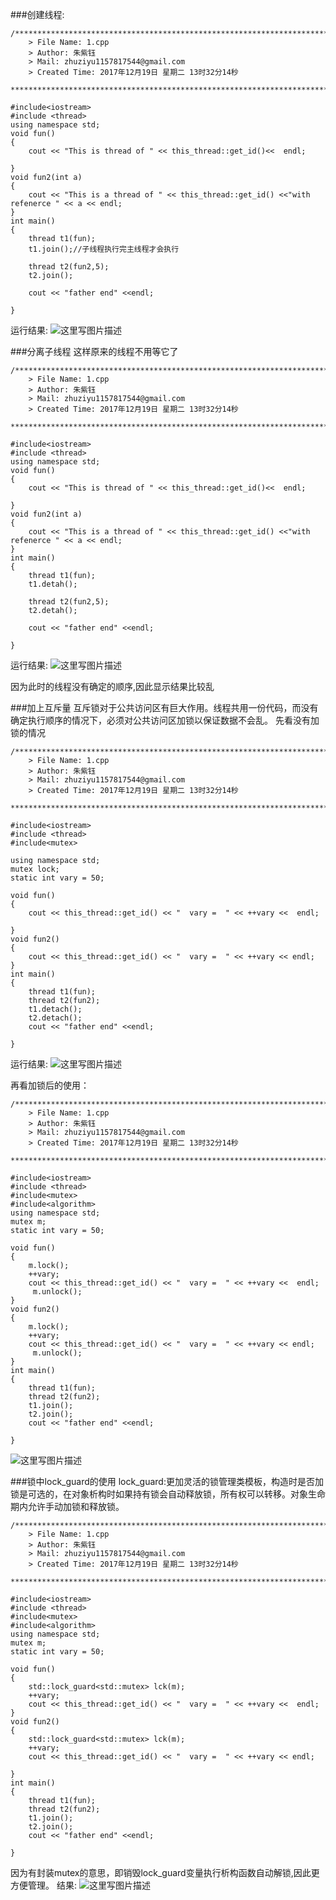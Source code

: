 ###创建线程:

```
/*************************************************************************
	> File Name: 1.cpp
	> Author: 朱紫钰
	> Mail: zhuziyu1157817544@gmail.com
	> Created Time: 2017年12月19日 星期二 13时32分14秒
 ************************************************************************/

#include<iostream>
#include <thread>
using namespace std;
void fun()
{
    cout << "This is thread of " << this_thread::get_id()<<  endl;

}
void fun2(int a)
{
    cout << "This is a thread of " << this_thread::get_id() <<"with refenerce " << a << endl;
}
int main()
{
    thread t1(fun);
    t1.join();//子线程执行完主线程才会执行
    
    thread t2(fun2,5);
    t2.join();

    cout << "father end" <<endl;

}
```
运行结果:
![这里写图片描述](http://img.blog.csdn.net/20171219135243946?watermark/2/text/aHR0cDovL2Jsb2cuY3Nkbi5uZXQvemh1eml5dTExNTc4MTc1NDQ=/font/5a6L5L2T/fontsize/400/fill/I0JBQkFCMA==/dissolve/70/gravity/SouthEast)

###分离子线程
这样原来的线程不用等它了

```
/*************************************************************************
	> File Name: 1.cpp
	> Author: 朱紫钰
	> Mail: zhuziyu1157817544@gmail.com
	> Created Time: 2017年12月19日 星期二 13时32分14秒
 ************************************************************************/

#include<iostream>
#include <thread>
using namespace std;
void fun()
{
    cout << "This is thread of " << this_thread::get_id()<<  endl;

}
void fun2(int a)
{
    cout << "This is a thread of " << this_thread::get_id() <<"with refenerce " << a << endl;
}
int main()
{
    thread t1(fun);
    t1.detah();
    
    thread t2(fun2,5);
    t2.detah();

    cout << "father end" <<endl;

}
```
运行结果:
![这里写图片描述](http://img.blog.csdn.net/20171219135429976?watermark/2/text/aHR0cDovL2Jsb2cuY3Nkbi5uZXQvemh1eml5dTExNTc4MTc1NDQ=/font/5a6L5L2T/fontsize/400/fill/I0JBQkFCMA==/dissolve/70/gravity/SouthEast)

因为此时的线程没有确定的顺序,因此显示结果比较乱

###加上互斥量
互斥锁对于公共访问区有巨大作用。线程共用一份代码，而没有确定执行顺序的情况下，必须对公共访问区加锁以保证数据不会乱。
先看没有加锁的情况

```
/*************************************************************************
	> File Name: 1.cpp
	> Author: 朱紫钰
	> Mail: zhuziyu1157817544@gmail.com
	> Created Time: 2017年12月19日 星期二 13时32分14秒
 ************************************************************************/

#include<iostream>
#include <thread>
#include<mutex>

using namespace std;
mutex lock;
static int vary = 50;

void fun()
{
    cout << this_thread::get_id() << "  vary =  " << ++vary <<  endl;

}
void fun2()
{
    cout << this_thread::get_id() << "  vary =  " << ++vary << endl;
}
int main()
{
    thread t1(fun);
    thread t2(fun2);
    t1.detach();
    t2.detach();
    cout << "father end" <<endl;

}
```
运行结果:
![这里写图片描述](http://img.blog.csdn.net/20171219140249626?watermark/2/text/aHR0cDovL2Jsb2cuY3Nkbi5uZXQvemh1eml5dTExNTc4MTc1NDQ=/font/5a6L5L2T/fontsize/400/fill/I0JBQkFCMA==/dissolve/70/gravity/SouthEast)

再看加锁后的使用：

```
/*************************************************************************
	> File Name: 1.cpp
	> Author: 朱紫钰
	> Mail: zhuziyu1157817544@gmail.com
	> Created Time: 2017年12月19日 星期二 13时32分14秒
 ************************************************************************/

#include<iostream>
#include <thread>
#include<mutex>
#include<algorithm>
using namespace std;
mutex m;
static int vary = 50;

void fun()
{
    m.lock();
    ++vary;
    cout << this_thread::get_id() << "  vary =  " << ++vary <<  endl;
     m.unlock();
}
void fun2()
{
    m.lock();
    ++vary;
    cout << this_thread::get_id() << "  vary =  " << ++vary << endl;
     m.unlock();
}
int main()
{
    thread t1(fun);
    thread t2(fun2);
    t1.join();
    t2.join();
    cout << "father end" <<endl;

}
```
![这里写图片描述](http://img.blog.csdn.net/20171219141328910?watermark/2/text/aHR0cDovL2Jsb2cuY3Nkbi5uZXQvemh1eml5dTExNTc4MTc1NDQ=/font/5a6L5L2T/fontsize/400/fill/I0JBQkFCMA==/dissolve/70/gravity/SouthEast)

###锁中lock_guard的使用
lock_guard:更加灵活的锁管理类模板，构造时是否加锁是可选的，在对象析构时如果持有锁会自动释放锁，所有权可以转移。对象生命期内允许手动加锁和释放锁。

```
/*************************************************************************
	> File Name: 1.cpp
	> Author: 朱紫钰
	> Mail: zhuziyu1157817544@gmail.com
	> Created Time: 2017年12月19日 星期二 13时32分14秒
 ************************************************************************/

#include<iostream>
#include <thread>
#include<mutex>
#include<algorithm>
using namespace std;
mutex m;
static int vary = 50;

void fun()
{
    std::lock_guard<std::mutex> lck(m);
    ++vary;
    cout << this_thread::get_id() << "  vary =  " << ++vary <<  endl;
}
void fun2()
{
    std::lock_guard<std::mutex> lck(m);
    ++vary;
    cout << this_thread::get_id() << "  vary =  " << ++vary << endl;

}
int main()
{
    thread t1(fun);
    thread t2(fun2);
    t1.join();
    t2.join();
    cout << "father end" <<endl;

}
```
因为有封装mutex的意思，即销毁lock_guard变量执行析构函数自动解锁,因此更方便管理。
结果:
![这里写图片描述](http://img.blog.csdn.net/20171219141726633?watermark/2/text/aHR0cDovL2Jsb2cuY3Nkbi5uZXQvemh1eml5dTExNTc4MTc1NDQ=/font/5a6L5L2T/fontsize/400/fill/I0JBQkFCMA==/dissolve/70/gravity/SouthEast)
